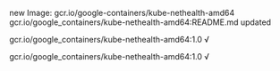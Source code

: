 new Image: gcr.io/google-containers/kube-nethealth-amd64
gcr.io/google_containers/kube-nethealth-amd64:README.md updated 

gcr.io/google_containers/kube-nethealth-amd64:1.0 √

gcr.io/google_containers/kube-nethealth-amd64:1.0 √

